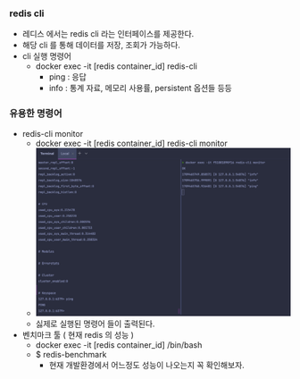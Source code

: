 ### redis cli
- 레디스 에서는 redis cli 라는 인터페이스를 제공한다.
- 해당 cli 를 통해 데이터를 저장, 조회가 가능하다.
- cli 실행 명령어
  - docker exec -it [redis container_id] redis-cli
    - ping : 응답
    - info : 통계 자료, 메모리 사용률, persistent 옵션들 등등

### 유용한 명령어
- redis-cli monitor
  - docker exec -it [redis container_id] redis-cli monitor
  - ![img_4.png](img_4.png)
  - 싫제로 실행된 명령어 들이 출력된다.
- 벤치마크 툴 ( 현재 redis 의 성능 )
  - docker exec -it [redis container_id] /bin/bash
  - $ redis-benchmark 
    - 현재 개발환경에서 어느정도 성능이 나오는지 꼭 확인해보자.

